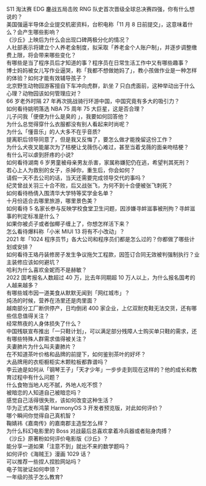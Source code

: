 S11 淘汰赛 EDG 鏖战五局击败 RNG 队史首次晋级全球总决赛四强，你有什么想说的？  
美国强逼半导体企业提交机密资料，台积电称「11 月 8 日前提交」，这意味着什么？会产生哪些影响？  
《沙丘》上映后为什么会出现口碑两极分化的情况？  
人社部表示将建立个人养老金制度，拟采取「养老金个人账户制」，并逐步调整缴费上限，将会带来哪些变化？  
有哪些是当了程序员后才知道的事？程序员在日常生活工作中又有哪些趣事？  
博士妈妈被女儿写作业逼哭，称「我都不想做她妈了」，教小孩做作业是一种怎样的体验？如何才能有效辅导孩子？  
北京野生动物园游客擅自下车冲向虎群，趴坐 7 只白虎面前，这种举动出于什么心理？动物园该如何管理应对？  
66 岁老外时隔 27 年再次挑战骑行环游中国，中国究竟有多大的吸引力？  
如何看待姚明落选 NBA 75 周年 75 大巨星，这是否合理？  
儿子问我「便便为什么是臭的 」，我要如何回答他？  
为什么总觉得穿什么衣服都没有别人看起来时尚呢？  
为什么「懂音乐」的人大多不在乎音质?  
提离职后领导同意了，但是我又反悔了，要怎么做才能挽留这份工作？  
为什么犬夜叉能屡次为了桔梗让戈薇伤心难过，甚至当着戈薇的面亲吻桔梗？  
有什么可以虐到肝疼的小说?  
如何看待湖南 6 岁男童被母亲男友杀害，家属称嫌犯仍在逃，希望判其死刑？  
若心上人为救别的女子，杀掉你，重生后，你会如何？  
请假一天不去公司的话，当天还需要完成领导交代的事吗？  
纪灵曾战关羽三十合不败，后又战张飞，为何不到十合便被张飞刺死？  
如何看待杨倩入围清华大学特等奖学金名单？  
十月份适合去哪里旅游，哪里景色美？  
如何看待 5 名家长参与反映学校食堂卫生问题，因涉嫌寻衅滋事被刑拘？寻衅滋事的判定标准是什么？  
如果你被贞子或者伽椰子缠上了，你想怎样活下来？  
怎么看待爆料称「小米 MIUI 13 将有不小改动」？  
2021 年「1024 程序员节」各大公司和程序员们都是怎么过的？你都做了哪些计划或安排？  
如何看待王珞丹装修房子发生争议拖欠工程款，因签订合同无效被判强制执行？业主装修应该如何避坑？  
哈利为什么喜欢金妮而不是赫敏？  
2022 国考报名人数超过 40 万，比去年同期超 10 万人以上，为什么报名国考的人越来越多？  
有哪些城市因一道美食从默默无闻到「网红城市」？  
炖汤的时候，营养在汤里还是肉里面？  
越南部分工厂断供停产，日均倒闭 400 家企业，上亿双耐克鞋无法交货，还有哪些信息值得关注？  
经常熬夜的人身体损失了什么？  
中国残联宣布推出「一只鞋计划」，可以满足部分残障人士购买单只鞋的需求，还有哪些特殊人群需求值得被关注？  
夫妻肺片为什么叫夫妻肺片？  
在不知道茶叶价格和品牌的前提下，如何鉴别茶叶的好坏？  
大品牌用的衣柜橱柜实木颗粒板都靠谱吗？  
李云迪是如何从「钢琴王子」「天才少年」一步步走到现在这样的？他的成长和教育过程中有什么问题？  
什么食物当地人吃不腻，外地人吃不惯？  
被暗恋的人知道自己被暗恋吗？  
感觉自己活得很失败，该如何改变这种生活？  
华为正式发布鸿蒙 HarmonyOS 3 开发者预览版，对此如何评价？  
哪个瞬间你觉得自己真机智？  
鞠婧祎《嘉南传》的嘉南郡主造型怎么样？  
为什么科幻电影里的 Boss 对战最后总喜欢拿着冷兵器或者贴身肉搏？  
《沙丘》原著粉如何评价电影版《沙丘》？  
能分享一道如果「注意不到」就出不来的数学题吗？  
如何评价《海贼王》漫画 1029 话？  
可以推荐一些捏人捏脸网站吗？  
电子驾驶证如何申领？  
一年级的孩子怎么教育?  
